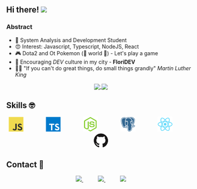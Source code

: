 <!--
**Jackie098/Jackie098** is a ✨ _special_ ✨ repository because its `README.md` (this file) appears on your GitHub profile.

Here are some ideas to get you started:

- 🔭 I’m currently working on ...
- 🌱 I’m currently learning ...
- 👯 I’m looking to collaborate on ...
- 🤔 I’m looking for help with ...
- 💬 Ask me about ...
- 📫 How to reach me: ...
- 😄 Pronouns: ...
- ⚡ Fun fact: ...
-->
<!-- <p align="center">
    <h3 align="center" width="300">“Se você não pode fazer coisas grandiosas, faça coisas pequenas grandiosamente” </h3>
    <img align="center" width="450" src="https://github.com/Jackie098/Jackie098/blob/main/landscape_horizon.svg" />
</p>
</br>
</br> -->
## Hi there! <img src="https://raw.githubusercontent.com/iampavangandhi/iampavangandhi/master/gifs/Hi.gif" width="30px"></h2>

### Abstract

<!--- :sunglasses: Programador **Fullstack** -->
- 🌱 System Analysis and Development Student
- :heart_eyes: Interest: Javascript, Typescript, NodeJS, React
- :video_game: Dota2 and Ot Pokemon (💙 world 💙) - Let's play a game
- 🤔 Encouraging *DEV* culture in my city - **FloriDEV**
- 👨‍💻 "If you can't do great things, do small things grandly" *Martin Luther King*

<p align="center">
  <a href="https://github.com/anuraghazra/github-readme-stats">
    <img
      align="center"
      src="https://github-readme-stats.vercel.app/api/top-langs/?username=jackie098&layout=compact&theme=tokyonight"
    />
  </a>
  <a href="https://github.com/anuraghazra/github-readme-stats">
    <img
      align="center"
      height="165"
      src="https://github-readme-stats.vercel.app/api?username=teteusaraujo&count_private=true&show_icons=true&custom_title=Github%20Status&hide=issues&theme=tokyonight"
    />
  </a>
</p>

## Skills :nerd_face:
<p align="center">
    <img height="40" src="https://raw.githubusercontent.com/devicons/devicon/master/icons/javascript/javascript-original.svg">    &nbsp;&nbsp;&nbsp;&nbsp;&nbsp;&nbsp;&nbsp;&nbsp;&nbsp;&nbsp;&nbsp;&nbsp;&nbsp;
    <img height="40" src="https://raw.githubusercontent.com/devicons/devicon/master/icons/typescript/typescript-original.svg">
    &nbsp;&nbsp;&nbsp;&nbsp;&nbsp;&nbsp;&nbsp;&nbsp;&nbsp;&nbsp;&nbsp;&nbsp;&nbsp;
    <img height="40" src="https://raw.githubusercontent.com/devicons/devicon/master/icons/nodejs/nodejs-original.svg">
    &nbsp;&nbsp;&nbsp;&nbsp;&nbsp;&nbsp;&nbsp;&nbsp;&nbsp;&nbsp;&nbsp;&nbsp;&nbsp;
    <img height="40" src="https://raw.githubusercontent.com/devicons/devicon/master/icons/postgresql/postgresql-plain.svg">
     &nbsp;&nbsp;&nbsp;&nbsp;&nbsp;&nbsp;&nbsp;&nbsp;&nbsp;&nbsp;&nbsp;&nbsp;&nbsp;
    <img height="40" src="https://raw.githubusercontent.com/devicons/devicon/master/icons/react/react-original.svg">
    &nbsp;&nbsp;&nbsp;&nbsp;&nbsp;&nbsp;&nbsp;&nbsp;&nbsp;&nbsp;&nbsp;&nbsp;&nbsp;
    <img height="40" src="https://raw.githubusercontent.com/devicons/devicon/master/icons/github/github-original.svg">

## Contact :iphone:

<p align="center">
    <a href="https://github.com/Jackie098">
        <img  src="https://img.shields.io/badge/github-%23100000.svg?&style=for-the-badge&logo=github&logoColor=white&link=mailto:https://github.com/Jackie098">
    </a>
    &nbsp;&nbsp;&nbsp;&nbsp;&nbsp;&nbsp;&nbsp;&nbsp;&nbsp;
    <a href="mailto:carlos.aug.brandao.99@gmail.com">
        <img src="https://img.shields.io/badge/gmail-D14836?&style=for-the-badge&logo=gmail&logoColor=white&link=mailto:carlos.aug.brandao.99@gmail.com">
    </a>
    &nbsp;&nbsp;&nbsp;&nbsp;&nbsp;&nbsp;&nbsp;&nbsp;&nbsp;
    <a href="https://www.linkedin.com/in/carlos-miranda-243317183/">
        <img src="https://img.shields.io/badge/linkedin-%230077B5.svg?&style=for-the-badge&logo=linkedin&logoColor=white&link=mailto:https://www.linkedin.com/in/carlos-miranda-243317183/">
    </a>
</p>

<p align="center"> 
</p>
